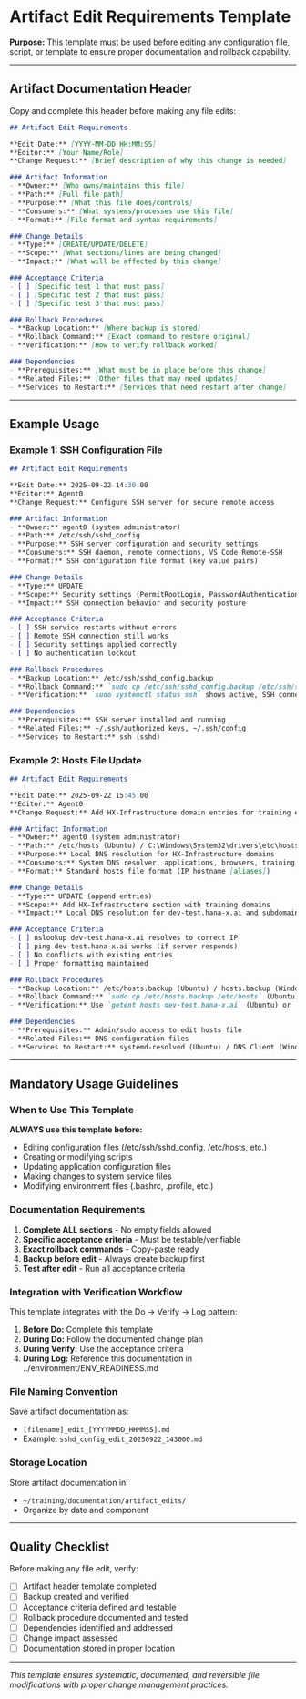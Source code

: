 
# Artifact Edit Requirements Template

**Purpose:** This template must be used before editing any configuration file, script, or template to ensure proper documentation and rollback capability.

---

## Artifact Documentation Header

Copy and complete this header before making any file edits:

```markdown
## Artifact Edit Requirements

**Edit Date:** [YYYY-MM-DD HH:MM:SS]
**Editor:** [Your Name/Role]
**Change Request:** [Brief description of why this change is needed]

### Artifact Information
- **Owner:** [Who owns/maintains this file]
- **Path:** [Full file path]
- **Purpose:** [What this file does/controls]
- **Consumers:** [What systems/processes use this file]
- **Format:** [File format and syntax requirements]

### Change Details
- **Type:** [CREATE/UPDATE/DELETE]
- **Scope:** [What sections/lines are being changed]
- **Impact:** [What will be affected by this change]

### Acceptance Criteria
- [ ] [Specific test 1 that must pass]
- [ ] [Specific test 2 that must pass]
- [ ] [Specific test 3 that must pass]

### Rollback Procedures
- **Backup Location:** [Where backup is stored]
- **Rollback Command:** [Exact command to restore original]
- **Verification:** [How to verify rollback worked]

### Dependencies
- **Prerequisites:** [What must be in place before this change]
- **Related Files:** [Other files that may need updates]
- **Services to Restart:** [Services that need restart after change]
```

---

## Example Usage

### Example 1: SSH Configuration File

```markdown
## Artifact Edit Requirements

**Edit Date:** 2025-09-22 14:30:00
**Editor:** Agent0
**Change Request:** Configure SSH server for secure remote access

### Artifact Information
- **Owner:** agent0 (system administrator)
- **Path:** /etc/ssh/sshd_config
- **Purpose:** SSH server configuration and security settings
- **Consumers:** SSH daemon, remote connections, VS Code Remote-SSH
- **Format:** SSH configuration file format (key value pairs)

### Change Details
- **Type:** UPDATE
- **Scope:** Security settings (PermitRootLogin, PasswordAuthentication, etc.)
- **Impact:** SSH connection behavior and security posture

### Acceptance Criteria
- [ ] SSH service restarts without errors
- [ ] Remote SSH connection still works
- [ ] Security settings applied correctly
- [ ] No authentication lockout

### Rollback Procedures
- **Backup Location:** /etc/ssh/sshd_config.backup
- **Rollback Command:** `sudo cp /etc/ssh/sshd_config.backup /etc/ssh/sshd_config && sudo systemctl restart ssh`
- **Verification:** `sudo systemctl status ssh` shows active, SSH connection works

### Dependencies
- **Prerequisites:** SSH server installed and running
- **Related Files:** ~/.ssh/authorized_keys, ~/.ssh/config
- **Services to Restart:** ssh (sshd)
```

### Example 2: Hosts File Update

```markdown
## Artifact Edit Requirements

**Edit Date:** 2025-09-22 15:45:00
**Editor:** Agent0
**Change Request:** Add HX-Infrastructure domain entries for training environment

### Artifact Information
- **Owner:** agent0 (system administrator)
- **Path:** /etc/hosts (Ubuntu) / C:\Windows\System32\drivers\etc\hosts (Windows)
- **Purpose:** Local DNS resolution for HX-Infrastructure domains
- **Consumers:** System DNS resolver, applications, browsers, training tools
- **Format:** Standard hosts file format (IP hostname [aliases])

### Change Details
- **Type:** UPDATE (append entries)
- **Scope:** Add HX-Infrastructure section with training domains
- **Impact:** Local DNS resolution for dev-test.hana-x.ai and subdomains

### Acceptance Criteria
- [ ] nslookup dev-test.hana-x.ai resolves to correct IP
- [ ] ping dev-test.hana-x.ai works (if server responds)
- [ ] No conflicts with existing entries
- [ ] Proper formatting maintained

### Rollback Procedures
- **Backup Location:** /etc/hosts.backup (Ubuntu) / hosts.backup (Windows)
- **Rollback Command:** `sudo cp /etc/hosts.backup /etc/hosts` (Ubuntu) / `Copy-Item hosts.backup C:\Windows\System32\drivers\etc\hosts` (Windows)
- **Verification:** Use `getent hosts dev-test.hana-x.ai` (Ubuntu) or `ping -n 1 dev-test.hana-x.ai` (Windows). Note: when appending on Windows, use `-Encoding ASCII` to avoid corrupting the hosts file.

### Dependencies
- **Prerequisites:** Admin/sudo access to edit hosts file
- **Related Files:** DNS configuration files
- **Services to Restart:** systemd-resolved (Ubuntu) / DNS Client (Windows)
```

---

## Mandatory Usage Guidelines

### When to Use This Template

**ALWAYS use this template before:**
- Editing configuration files (/etc/ssh/sshd_config, /etc/hosts, etc.)
- Creating or modifying scripts
- Updating application configuration files
- Making changes to system service files
- Modifying environment files (.bashrc, .profile, etc.)

### Documentation Requirements

1. **Complete ALL sections** - No empty fields allowed
2. **Specific acceptance criteria** - Must be testable/verifiable
3. **Exact rollback commands** - Copy-paste ready
4. **Backup before edit** - Always create backup first
5. **Test after edit** - Run all acceptance criteria

### Integration with Verification Workflow

This template integrates with the Do → Verify → Log pattern:

1. **Before Do:** Complete this template
2. **During Do:** Follow the documented change plan
3. **During Verify:** Use the acceptance criteria
4. **During Log:** Reference this documentation in ../environment/ENV_READINESS.md

### File Naming Convention

Save artifact documentation as:
- `[filename]_edit_[YYYYMMDD_HHMMSS].md`
- Example: `sshd_config_edit_20250922_143000.md`

### Storage Location

Store artifact documentation in:
- `~/training/documentation/artifact_edits/`
- Organize by date and component

---

## Quality Checklist

Before making any file edit, verify:

- [ ] Artifact header template completed
- [ ] Backup created and verified
- [ ] Acceptance criteria defined and testable
- [ ] Rollback procedure documented and tested
- [ ] Dependencies identified and addressed
- [ ] Change impact assessed
- [ ] Documentation stored in proper location

---

*This template ensures systematic, documented, and reversible file modifications with proper change management practices.*
